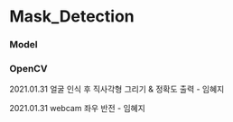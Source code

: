 # Mask_Detection
### Model


### OpenCV
2021.01.31 얼굴 인식 후 직사각형 그리기 & 정확도 출력 - 임혜지

2021.01.31 webcam 좌우 반전 - 임혜지
